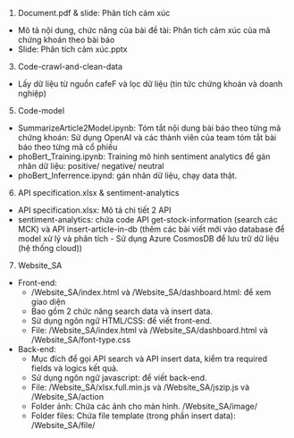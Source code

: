 1. Document.pdf & slide: Phân tích cảm xúc
- Mô tả nội dung, chức năng của bài đề tài: Phân tích cảm xúc của mã chứng khoán theo bài báo
- Slide: Phân tích cảm xúc.pptx
3. Code-crawl-and-clean-data
- Lấy dữ liệu từ nguồn cafeF và lọc dữ liệu (tin tức chứng khoán và doanh nghiệp)
5. Code-model
- SummarizeArticle2Model.ipynb: Tóm tắt nội dung bài báo theo từng mã chứng khoán: Sử dụng OpenAI và các thành viên của team tóm tắt bài báo theo từng mã cổ phiếu 
- phoBert_Training.ipynb: Training mô hình sentiment analytics để gán nhãn dữ liệu: positive/ negative/ neutral
- phoBert_Inferrence.ipynd: gán nhãn dữ liệu, chạy data thật. 
6. API specification.xlsx & sentiment-analytics
- API specification.xlsx: Mô tả chi tiết 2 API 
- sentiment-analytics: chứa code API get-stock-information (search các MCK) và API insert-article-in-db (thêm các bài viết mới vào database để model xử lý và phân tích - Sử dụng Azure CosmosDB để lưu trữ dữ liệu (hệ thống cloud))
7. Website_SA
- Front-end:
   - /Website_SA/index.html và /Website_SA/dashboard.html: để xem giao diện
   - Bao gồm 2 chức năng search data và insert data.
   - Sử dụng ngôn ngữ HTML/CSS: để viết front-end.
   - File: /Website_SA/index.html và /Website_SA/dashboard.html và /Website_SA/font-type.css
- Back-end:
   - Mục đích để gọi API search và API insert data, kiểm tra required fields và logics kết quả.
   - Sử dụng ngôn ngữ javascript: để viết back-end.
   - File: /Website_SA/xlsx.full.min.js và /Website_SA/jszip.js và /Website_SA/action
   - Folder ảnh: Chứa các ảnh cho màn hình. /Website_SA/image/
   - Folder files: Chứa file template (trong phần insert data): /Website_SA/file/
